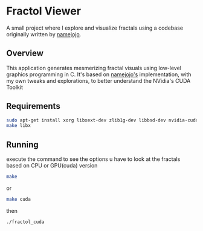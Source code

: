 # Fractol Viewer

A small project where I explore and visualize fractals using a codebase originally written by [namejojo](https://github.com/namejojo).

## Overview

This application generates mesmerizing fractal visuals using low-level graphics programming in C. It's based on [namejojo's](https://github.com/namejojo/fractol) implementation, with my own tweaks and explorations, to better understand the NVidia's CUDA Toolkit

## Requirements

```bash
sudo apt-get install xorg libxext-dev zlib1g-dev libbsd-dev nvidia-cuda-toolkit
make libx
```

## Running 
execute the command to see the options u have to look at the fractals based on CPU or GPU(cuda) version

```bash
make
```
or
```bash
make cuda
```
then
```bash
./fractol_cuda
```
